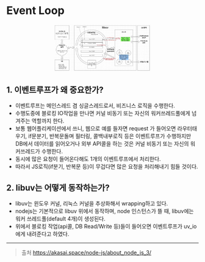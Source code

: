 
# Event Loop

<div align="center">
    <img src="../../../etc/image/Framework/Node/Event Loop.jpeg" alt="Domain" width="50%">
</div>

## 1. 이벤트루프가 왜 중요한가?
- 이벤트루프는 메인스레드 겸 싱글스레드로서, 비즈니스 로직을 수행한다. 
- 수행도중에 블로킹 IO작업을 만나면 커널 비동기 또는 자신의 워커쓰레드풀에게 넘겨주는 역할까지 한다. 
- 보통 웹어플리케이션에서 쓰니, 웹으로 예를 들자면 request 가 들어오면 라우터태우기, if문분기, 반복문돌며 필터링, 콜백내부로직 등은 이벤트루프가 수행하지만 DB에서 데이터를 읽어오거나 외부 API콜을 하는 것은 커널 비동기 또는 자신의 워커쓰레드가 수행한다. 
- 동시에 많은 요청이 들어온다해도 1개의 이벤트루프에서 처리한다. 
- 따라서 JS로직(if분기, 반복문 등)이 무겁다면 많은 요청을 처리해내기 힘들 것이다.

## 2. libuv는 어떻게 동작하는가?
- libuv는 윈도우 커널, 리눅스 커널을 추상화해서 wrapping하고 있다.
- nodejs는 기본적으로 libuv 위에서 동작하며, node 인스턴스가 뜰 때, libuv에는 워커 쓰레드풀(default 4개)이 생성된다.
- 위에서 블로킹 작업(api콜, DB Read/Write 등)들이 들어오면 이벤트루프가 uv_io에게 내려준다고 하였다.


---

> 출처
> https://akasai.space/node-js/about_node_js_3/